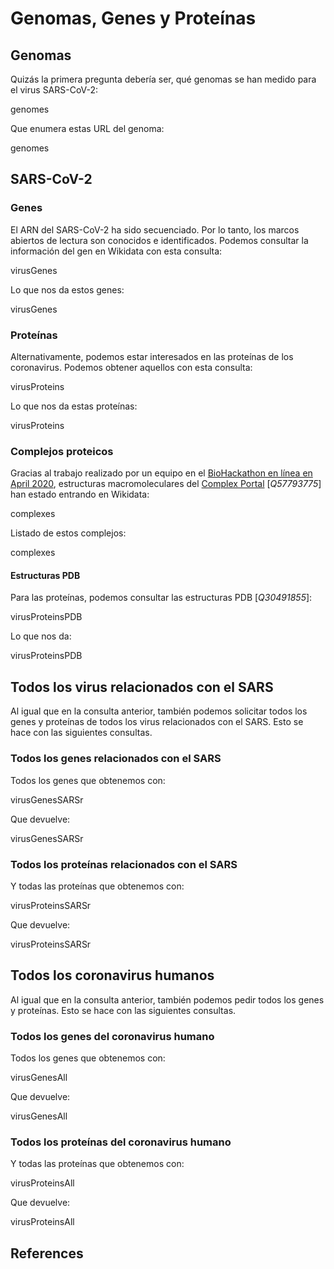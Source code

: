 # Genomas, Genes y Proteínas

## Genomas

Quizás la primera pregunta debería ser, qué <topic>genomas</topic> se han medido para el virus SARS-CoV-2:

<sparql>genomes</sparql>

Que enumera estas URL del genoma:

<out>genomes</out>

## SARS-CoV-2

### Genes

El <topic>ARN</topic> del SARS-CoV-2 ha sido secuenciado. Por lo tanto, los <topic>marcos abiertos de lectura</topic> son conocidos e identificados.
Podemos consultar la información del <topic>gen</topic> en Wikidata con esta consulta:

<sparql>virusGenes</sparql>

Lo que nos da estos genes:

<out>virusGenes</out>

### Proteínas

Alternativamente, podemos estar interesados en las <topic>proteínas</topic> de los coronavirus.
Podemos obtener aquellos con esta consulta:

<sparql>virusProteins</sparql>

Lo que nos da estas proteínas:

<out>virusProteins</out>

### Complejos proteicos

Gracias al trabajo realizado por un equipo en el 
[BioHackathon en línea en April 2020](https://github.com/virtual-biohackathons/covid-19-bh20),
estructuras macromoleculares del [Complex Portal](https://www.ebi.ac.uk/complexportal/) [<cite>Q57793775</cite>]
han estado entrando en Wikidata:

<sparql>complexes</sparql>

Listado de estos complejos:

<out>complexes</out>

#### Estructuras PDB

Para las proteínas, podemos consultar las <topic>estructuras PDB</topic> [<cite>Q30491855</cite>]:

<sparql>virusProteinsPDB</sparql>

Lo que nos da:

<out>virusProteinsPDB</out>

## Todos los virus relacionados con el SARS

Al igual que en la consulta anterior, también podemos solicitar todos los genes y proteínas de todos los virus relacionados con el SARS. Esto se hace con las siguientes consultas.

### Todos los genes relacionados con el SARS

Todos los genes que obtenemos con:

<sparql>virusGenesSARSr</sparql>

Que devuelve:

<out>virusGenesSARSr</out>

### Todos los proteínas relacionados con el SARS

Y todas las proteínas que obtenemos con:

<sparql>virusProteinsSARSr</sparql>

Que devuelve:

<out>virusProteinsSARSr</out>

## Todos los coronavirus humanos

Al igual que en la consulta anterior, también podemos pedir todos los genes y proteínas. Esto se hace con las siguientes consultas.

### Todos los genes del coronavirus humano

Todos los genes que obtenemos con:

<sparql>virusGenesAll</sparql>

Que devuelve:

<out>virusGenesAll</out>

### Todos los proteínas del coronavirus humano

Y todas las proteínas que obtenemos con:

<sparql>virusProteinsAll</sparql>

Que devuelve:

<out>virusProteinsAll</out>

## References

<references/>

